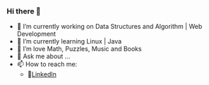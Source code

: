### Hi there 👋

- 🔭 I’m currently working on Data Structures and Algorithm | Web Development
- 🌱 I’m currently learning Linux | Java
- 👯 I’m love Math, Puzzles, Music and Books
- 💬 Ask me about ...
- 📫 How to reach me:
   - 🏢[LinkedIn](https://www.linkedin.com/in/payal-sharma-04/)
      
